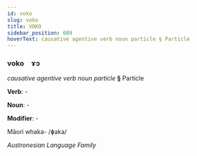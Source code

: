 ```yaml
---
id: voko
slug: voko
title: VOKO
sidebar_position: 609
hoverText: causative agentive verb noun particle § Particle
---
```


### voko&emsp;<span kind="abugida">ɤɔ</span>

*causative agentive verb noun particle* **§** Particle

**Verb**: -

**Noun**: -

**Modifier**: -

Māori whaka- /ɸaka/

*Austronesian Language Family*